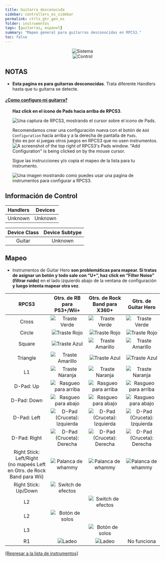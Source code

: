 ```yaml
---
title: Guitarra desconocida
sidebar: controllers_es_sidebar
permalink: ctrls_gtr_gen_es
folder: instrumentos
tags: [guitarras, espanol]
summary: "Mapeo general para guitarras desconocidas en RPCS3."
toc: false
---
```


<div align="center"> <img src="https://rb3pc.milohax.org/images/instruments/plat/myst.png" alt="Sistema" title="Sistema"></div>

<div align="center"> <img src="https://rb3pc.milohax.org/images/instruments/cont/mystcontrollers.png" alt="Control" title="Control"></div>

## NOTAS  

* **Esta pagina es para guitarras desconocidas**. Trata diferente Handlers hasta que tu guitarra se detecte.

<!-- Map Start -->
<div class="panel-group" id="accordion">
                    <div class="panel panel-default">
                        <div class="panel-heading">
                            <h4 class="panel-title">
                                <a class="noCrossRef accordion-toggle" data-toggle="collapse" data-parent="#accordion" href="#como-mapear-pads">¿Como configuro mi guitarra?</a>
                            </h4>
                        </div>
                        <div id="como-mapear-pads" class="panel-collapse collapse noCrossRef">
                            <div class="panel-body">
<ul>
<p><strong>Haz click en el icono de Pads hacia arriba de RPCS3</strong>.</p>
<p><img src="https://rb3pc.milohax.org/images/instruments/rpcs3pad.png" alt="Una captura de RPCS3, mostrando el cursor sobre el icono de Pads." title="Pads"></p>
<p>Recomendamos crear una configuración nueva con el botón de <code>Add Configuration</code> hacia arriba y a la derecha de pantalla de <code>Pads</code>.<br>
Esto es por si juegas otros juegos en RPCS3 que no usen instrumentos.<br>
<img src="https://rb3pc.milohax.org/images/instruments/rpcs3padprofadd.png" alt="A screenshot of the top right of RPCS3's Pads window. &quot;Add Configuration&quot; is being clicked on by the mouse cursor." title="Add Configuration"></p>
<p>Sigue las instrucciones y/o copia el mapeo de la lista para tu instrumento.</p>
<p><img src="https://rb3pc.milohax.org/images/instruments/padlegend.png" alt="Una imagen mostrando como puedes usar una pagina de instrumentos para configurar a RPCS3." title="Mapeando la Höfner de Rock Band"></p>
</ul>
                            </div>
                        </div>
                    </div>
</div>
<!-- Map End -->

## Información de Control

| Handlers | Devices |
|:--------:|:-------:|
| Unknown | Unknown |

| Device Class | Device Subtype |
|:------------:|:--------------:|
| Guitar | Unknown |


## Mapeo 
 
* Instrumentos de Guitar Hero **son problemáticas para mapear. Si tratas de asignar un botón y todo sale con “U+”, haz click en “Filter Noise” (filtrar ruido)** en el lado izquierdo abajo de la ventana de configuración **y luego intenta mapear otra vez**.

| **RPCS3**          | **Gtrs. de RB para PS3+/Wii+** | **Gtrs. de Rock Band para X360+** | **Gtrs. de Guitar Hero** |
|:------------------:|:---------------------:|:---------------------:|:-----------------------:|
| Cross | ![Traste Verde](https://rb3pc.milohax.org/images/btns/gtrs/gf.png "Traste Verde") | ![Traste Verde](https://rb3pc.milohax.org/images/btns/gtrs/gf.png "Traste Verde") | ![Traste Verde](https://rb3pc.milohax.org/images/btns/gtrs/gf.png "Traste Verde") |
| Circle | ![Traste Rojo](https://rb3pc.milohax.org/images/btns/gtrs/rf.png "Traste Rojo") | ![Traste Rojo](https://rb3pc.milohax.org/images/btns/gtrs/rf.png "Traste Rojo") | ![Traste Rojo](https://rb3pc.milohax.org/images/btns/gtrs/rf.png "Traste Rojo") |
| Square | ![Traste Azul](https://rb3pc.milohax.org/images/btns/gtrs/bf.png "Traste Azul") | ![Traste Amarillo](https://rb3pc.milohax.org/images/btns/gtrs/yf.png "Traste Amarillo") | ![Traste Amarillo](https://rb3pc.milohax.org/images/btns/gtrs/yf.png "Traste Amarillo") |
| Triangle | ![Traste Amarillo](https://rb3pc.milohax.org/images/btns/gtrs/yf.png "Traste Amarillo") | ![Traste Azul](https://rb3pc.milohax.org/images/btns/gtrs/bf.png "Traste Azul") | ![Traste Azul](https://rb3pc.milohax.org/images/btns/gtrs/bf.png "Traste Azul") |
| L1 | ![Traste Naranja](https://rb3pc.milohax.org/images/btns/gtrs/of.png "Traste Naranja") | ![Traste Naranja](https://rb3pc.milohax.org/images/btns/gtrs/of.png "Traste Naranja") | ![Traste Naranja](https://rb3pc.milohax.org/images/btns/gtrs/of.png "Traste Naranja") |
| D-Pad: Up | ![Rasgueo para arriba](https://rb3pc.milohax.org/images/btns/gtrs/sbu.png "Rasgueo para arriba") | ![Rasgueo para arriba](https://rb3pc.milohax.org/images/btns/gtrs/sbu.png "Rasgueo para arriba") | ![Rasgueo para arriba](https://rb3pc.milohax.org/images/btns/gtrs/sbu.png "Rasgueo para arriba") |
| D-Pad: Down | ![Rasgueo para abajo](https://rb3pc.milohax.org/images/btns/gtrs/sbd.png "Rasgueo para abajo") | ![Rasgueo para abajo](https://rb3pc.milohax.org/images/btns/gtrs/sbd.png "Rasgueo para abajo") | ![Rasgueo para abajo](https://rb3pc.milohax.org/images/btns/gtrs/sbd.png "Rasgueo para abajo") |
| D-Pad: Left | ![D-Pad (Cruceta): Izquierda](https://rb3pc.milohax.org/images/btns/gtrs/dpl.png "D-Pad (Cruceta): Izquierda") | ![D-Pad (Cruceta): Izquierda](https://rb3pc.milohax.org/images/btns/gtrs/dpl.png "D-Pad (Cruceta): Izquierda") | ![D-Pad (Cruceta): Izquierda](https://rb3pc.milohax.org/images/btns/gtrs/dpl.png "D-Pad (Cruceta): Izquierda") |
| D-Pad: Right | ![D-Pad (Cruceta): Derecha](https://rb3pc.milohax.org/images/btns/gtrs/dpr.png "D-Pad (Cruceta): Derecha") | ![D-Pad (Cruceta): Derecha](https://rb3pc.milohax.org/images/btns/gtrs/dpr.png "D-Pad (Cruceta): Derecha") | ![D-Pad (Cruceta): Derecha](https://rb3pc.milohax.org/images/btns/gtrs/dpr.png "D-Pad (Cruceta): Derecha") |
| Right Stick: <br/> Left/Right <br/> (no mapeés Left en Gtrs. de Rock Band para Wii) | ![Palanca de whammy](https://rb3pc.milohax.org/images/btns/gtrs/wb.png "Palanca de whammy") | ![Palanca de whammy](https://rb3pc.milohax.org/images/btns/gtrs/wb.png "Palanca de whammy") | ![Palanca de whammy](https://rb3pc.milohax.org/images/btns/gtrs/wb.png "Palanca de whammy") |
| Right Stick: Up/Down | ![Switch de efectos](https://rb3pc.milohax.org/images/btns/gtrs/fx.png "Switch de efectos") | | |
| L2 | | ![Switch de efectos](https://rb3pc.milohax.org/images/btns/gtrs/fx.png "Switch de efectos") | |
| L2 | ![Botón de solos](https://rb3pc.milohax.org/images/btns/gtrs/solo.png "Botón de solos") | | |
| L3 | | ![Botón de solos](https://rb3pc.milohax.org/images/btns/gtrs/solo.png "Botón de solos") | |
| R1 | ![Ladeo](https://rb3pc.milohax.org/images/btns/gtrs/ts.gif "Ladeo") | ![Ladeo](https://rb3pc.milohax.org/images/btns/gtrs/ts.gif "Ladeo") | No funciona |

[[Regresar a la lista de instrumentos]](https://rb3pc.milohax.org/ctrls_es#lista-de-instrumentos)